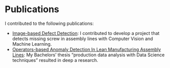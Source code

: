 # Publications
I contributed to the following publications:
- [Image-based Defect Detection](https://ieeexplore.ieee.org/document/9460291): I contributed to develop a project that detects missing screw in assembly lines with Computer Vision and Machine Learning.
- [Operators-based Anomaly Detection In Lean Manufacturing Assembly Lines](https://www.researchgate.net/publication/374470763_Operators-based_Anomaly_Detection_In_Lean_Manufacturing_Assembly_Lines): My Bachelors’ thesis “production data analysis with Data Science techniques” resulted in deep a research.